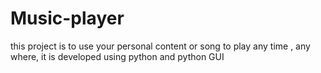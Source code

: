 # Music-player
this project is to use your personal content or song to play any time , any where, it is developed using python and python GUI
